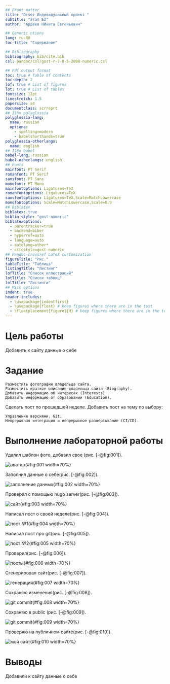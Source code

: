 ```yaml
---
## Front matter
title: "Отчет Индивидуальный проект "
subtitle: "Этап №2"
author: "Ардеев НИкита Евгеньевич"

## Generic otions
lang: ru-RU
toc-title: "Содержание"

## Bibliography
bibliography: bib/cite.bib
csl: pandoc/csl/gost-r-7-0-5-2008-numeric.csl

## Pdf output format
toc: true # Table of contents
toc-depth: 2
lof: true # List of figures
lot: true # List of tables
fontsize: 12pt
linestretch: 1.5
papersize: a4
documentclass: scrreprt
## I18n polyglossia
polyglossia-lang:
  name: russian
  options:
	- spelling=modern
	- babelshorthands=true
polyglossia-otherlangs:
  name: english
## I18n babel
babel-lang: russian
babel-otherlangs: english
## Fonts
mainfont: PT Serif
romanfont: PT Serif
sansfont: PT Sans
monofont: PT Mono
mainfontoptions: Ligatures=TeX
romanfontoptions: Ligatures=TeX
sansfontoptions: Ligatures=TeX,Scale=MatchLowercase
monofontoptions: Scale=MatchLowercase,Scale=0.9
## Biblatex
biblatex: true
biblio-style: "gost-numeric"
biblatexoptions:
  - parentracker=true
  - backend=biber
  - hyperref=auto
  - language=auto
  - autolang=other*
  - citestyle=gost-numeric
## Pandoc-crossref LaTeX customization
figureTitle: "Рис."
tableTitle: "Таблица"
listingTitle: "Листинг"
lofTitle: "Список иллюстраций"
lotTitle: "Список таблиц"
lolTitle: "Листинги"
## Misc options
indent: true
header-includes:
  - \usepackage{indentfirst}
  - \usepackage{float} # keep figures where there are in the text
  - \floatplacement{figure}{H} # keep figures where there are in the text
---
```


# Цель работы

Добавить к сайту данные о себе

# Задание


    Разместить фотографию владельца сайта.
    Разместить краткое описание владельца сайта (Biography).
    Добавить информацию об интересах (Interests).
    Добавить информацию от образовании (Education).

Сделать пост по прошедшей неделе.
Добавить пост на тему по выбору:

    Управление версиями. Git.
    Непрерывная интеграция и непрерывное развертывание (CI/CD).
    
# Выполнение лабораторной работы

 Удалил шаблон фото, добавил свое (рис. [-@fig:001]).

![аватар](image/1.png){#fig:001 width=70%}

Заполнил данные о себе(рис. [-@fig:002]).

![заполнение данных](image/2.png){#fig:002 width=70%}

Проверил с помощью hugo server(рис. [-@fig:003]).

![сайт](image/3.png){#fig:003 width=70%}

Написал пост о своей неделе(рис. [-@fig:004]).

![пост №1](image/4.png){#fig:004 width=70%}

Написал пост про git(рис. [-@fig:005]).

![пост №2](image/5.png){#fig:005 width=70%}

Проверил(рис. [-@fig:006]).

![посты](image/6.png){#fig:006 width=70%}

Сгенерировал сайт(рис. [-@fig:007]).

![генерация](image/7.png){#fig:007 width=70%}

Сохраняю изменения(рис. [-@fig:008]).

![git commit](image/8.png){#fig:008 width=70%}

Сохраняю в public (рис. [-@fig:009]).

![git commit](image/9.png){#fig:009 width=70%}

Проверяю на публичном сайте(рис. [-@fig:010]).

![мой сайт](image/10.png){#fig:010 width=70%}

# Выводы

Добавили к сайту данные о себе

